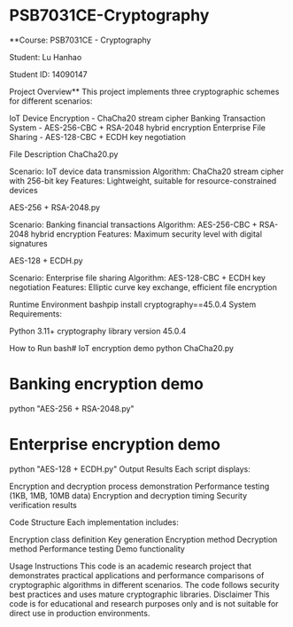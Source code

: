 # PSB7031CE-Cryptography
**Course: PSB7031CE - Cryptography

Student: Lu Hanhao

Student ID: 14090147


Project Overview**
This project implements three cryptographic schemes for different scenarios:

IoT Device Encryption - ChaCha20 stream cipher
Banking Transaction System - AES-256-CBC + RSA-2048 hybrid encryption
Enterprise File Sharing - AES-128-CBC + ECDH key negotiation

File Description
ChaCha20.py

Scenario: IoT device data transmission
Algorithm: ChaCha20 stream cipher with 256-bit key
Features: Lightweight, suitable for resource-constrained devices

AES-256 + RSA-2048.py

Scenario: Banking financial transactions
Algorithm: AES-256-CBC + RSA-2048 hybrid encryption
Features: Maximum security level with digital signatures

AES-128 + ECDH.py

Scenario: Enterprise file sharing
Algorithm: AES-128-CBC + ECDH key negotiation
Features: Elliptic curve key exchange, efficient file encryption

Runtime Environment
bashpip install cryptography==45.0.4
System Requirements:

Python 3.11+
cryptography library version 45.0.4

How to Run
bash# IoT encryption demo
python ChaCha20.py

# Banking encryption demo
python "AES-256 + RSA-2048.py"

# Enterprise encryption demo
python "AES-128 + ECDH.py"
Output Results
Each script displays:

Encryption and decryption process demonstration
Performance testing (1KB, 1MB, 10MB data)
Encryption and decryption timing
Security verification results

Code Structure
Each implementation includes:

Encryption class definition
Key generation
Encryption method
Decryption method
Performance testing
Demo functionality

Usage Instructions
This code is an academic research project that demonstrates practical applications and performance comparisons of cryptographic algorithms in different scenarios. The code follows security best practices and uses mature cryptographic libraries.
Disclaimer
This code is for educational and research purposes only and is not suitable for direct use in production environments.
